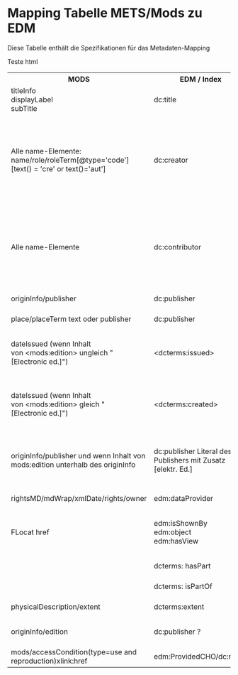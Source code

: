 # Mapping Tabelle METS/Mods zu EDM

Diese Tabelle enthält die Spezifikationen für das Metadaten-Mapping


Teste html


<table class='confluenceTable'><tbody>
<tr>
<th class='confluenceTh'> MODS <br class="atl-forced-newline" /> </th>
<th class='confluenceTh'> EDM / Index <br class="atl-forced-newline" /> </th>
<th class='confluenceTh'> Format <br class="atl-forced-newline" /> </th>
<th class='confluenceTh'> Bemerkung <br class="atl-forced-newline" /> </th>
<th class='confluenceTh'> Portal <br class="atl-forced-newline" /> </th>
<th class='confluenceTh'> Status </th>
</tr>
<tr>
<td class='confluenceTd'> titleInfo <br class="atl-forced-newline" />
displayLabel <br class="atl-forced-newline" />
subTitle <br class="atl-forced-newline" /> </td>
<td class='confluenceTd'> dc:title </td>
<td class='confluenceTd'> String <br class="atl-forced-newline" /> </td>
<td class='confluenceTd'>&nbsp;</td>
<td class='confluenceTd'> Titel </td>
<td class='confluenceTd'> <font color="#008000">Umgesetzt für Build&nbsp;</font><font color="#008000">1856</font> </td>
</tr>
<tr>
<td class='confluenceTd'> Alle name-Elemente: <br class="atl-forced-newline" />
name/role/roleTerm[@type='code'][text() = 'cre' or text()='aut'] <br class="atl-forced-newline" /> </td>
<td class='confluenceTd'> dc:creator </td>
<td class='confluenceTd'> String </td>
<td class='confluenceTd'> roleTerm/@type=code darf nicht in EDM übernommen werden&#33; <br class="atl-forced-newline" />
'Wenn roleTerm/@type=text existiert, Inhalt vor den Namen in die EDM schreiben. <br class="atl-forced-newline" />
&lt;dc:creator&gt;[roleTerm/@type=text]:Johann Wolfgang Goethe&lt;/dc:creator&gt; <br class="atl-forced-newline" /> </td>
<td class='confluenceTd'> Person <br class="atl-forced-newline" /> </td>
<td class='confluenceTd'> <font color="#008000">Umgesetzt für Build&nbsp;</font><font color="#008000">1888</font><br class="atl-forced-newline" /> </td>
</tr>
<tr>
<td class='confluenceTd'> Alle name-Elemente </td>
<td class='confluenceTd'> dc:contributor </td>
<td class='confluenceTd'> String </td>
<td class='confluenceTd'> roleTerm type=code darf nicht in EDM übernommen werden&#33; <br class="atl-forced-newline" />
Wenn roleTerm/@type=text existiert, Inhalt vor den Namen in die EDM schreiben. <br class="atl-forced-newline" />
&lt;dc:contributor&gt;[roleTerm/@type=text]: Johann Wolfgang Goethe&lt;/dc:contributor&gt; </td>
<td class='confluenceTd'> Person </td>
<td class='confluenceTd'> <font color="#008000">Umgesetzt für Build&nbsp;</font><font color="#008000">1888</font><br class="atl-forced-newline" /> </td>
</tr>
<tr>
<td class='confluenceTd'> originInfo/publisher </td>
<td class='confluenceTd'> dc:publisher </td>
<td class='confluenceTd'> String </td>
<td class='confluenceTd'>&nbsp;</td>
<td class='confluenceTd'> Verlag <br class="atl-forced-newline" /> </td>
<td class='confluenceTd'> <font color="#008000">Umgesetzt für Build&nbsp;</font><font color="#008000">1856</font> </td>
</tr>
<tr>
<td class='confluenceTd'> place/placeTerm text oder publisher </td>
<td class='confluenceTd'> dc:publisher </td>
<td class='confluenceTd'> String </td>
<td class='confluenceTd'>&nbsp;</td>
<td class='confluenceTd'> Verlag <br class="atl-forced-newline" /> </td>
<td class='confluenceTd'> <font color="#008000">Umgesetzt für Build&nbsp;</font><font color="#008000">1856</font> </td>
</tr>
<tr>
<td class='confluenceTd'> dateIssued (wenn Inhalt von&nbsp;&lt;mods:edition&gt; ungleich "[Electronic&nbsp;ed.]") </td>
<td class='confluenceTd'> &lt;dcterms:issued&gt; </td>
<td class='confluenceTd'> String </td>
<td class='confluenceTd'> EDM ermöglicht Refinements für spezielle Felder. Hier sollten sie anstelle des allgemeinen &lt;dc:date&gt; verwendet werden. </td>
<td class='confluenceTd'>&nbsp;</td>
<td class='confluenceTd'> <font color="#008000">Umgesetzt für Build&nbsp;</font><font color="#008000">1888</font> </td>
</tr>
<tr>
<td class='confluenceTd'> dateIssued (wenn Inhalt von&nbsp;&lt;mods:edition&gt; gleich "[Electronic&nbsp;ed.]") <br class="atl-forced-newline" /> </td>
<td class='confluenceTd'> &lt;dcterms:created&gt; </td>
<td class='confluenceTd'> String </td>
<td class='confluenceTd'>&nbsp;</td>
<td class='confluenceTd'>&nbsp;</td>
<td class='confluenceTd'> <font color="#008000">Umgesetzt für Build&nbsp;</font><font color="#008000">1888.</font> <font color="#ff6600">Dabei ist neuer weiterer Spezifikationsbedarf aufgefallen (vgl. nächstes Feld).</font><br class="atl-forced-newline" /> </td>
</tr>
<tr>
<td class='confluenceTd'> originInfo/publisher und wenn Inhalt von mods:edition unterhalb des originInfo </td>
<td class='confluenceTd'> dc:publisher Literal des Publishers mit Zusatz ﻿﻿[elektr. Ed.] </td>
<td class='confluenceTd'> String </td>
<td class='confluenceTd'> Hiermit soll die Zuordnung eines Publishers zu einer Ausgabe ermöglicht werden. EDM unterstützt eine solche Zuordnung über weitere Prädikate <b>nicht.</b> </td>
<td class='confluenceTd'>&nbsp;</td>
<td class='confluenceTd'> <font color="#ff0000">Vorschlag, muss von ULBs reviewed werden.</font> </td>
</tr>
<tr>
<td class='confluenceTd'> rightsMD/mdWrap/xmlDate/rights/owner </td>
<td class='confluenceTd'> edm:dataProvider </td>
<td class='confluenceTd'> String </td>
<td class='confluenceTd'>&nbsp;</td>
<td class='confluenceTd'>&nbsp;</td>
<td class='confluenceTd'> <font color="#008000">Umgesetzt für Build&nbsp;</font><font color="#008000">1856</font> </td>
</tr>
<tr>
<td class='confluenceTd'> FLocat href </td>
<td class='confluenceTd'> edm:isShownBy <br class="atl-forced-newline" />
edm:object <br class="atl-forced-newline" />
edm:hasView <br class="atl-forced-newline" /> </td>
<td class='confluenceTd'> String <br class="atl-forced-newline" />
String <br class="atl-forced-newline" />
String <br class="atl-forced-newline" /> </td>
<td class='confluenceTd'> <br class="atl-forced-newline" />
<br class="atl-forced-newline" />
Wird nur befüllt, wenn das Objekt mehrere Referenzen auf Digitalisate enthält. <br class="atl-forced-newline" /> </td>
<td class='confluenceTd'> <br class="atl-forced-newline" />
<br class="atl-forced-newline" />
Thumbnail <br class="atl-forced-newline" /> </td>
<td class='confluenceTd'> <font color="#008000">Umgesetzt für Build&nbsp;</font><font color="#008000">1856</font> </td>
</tr>
<tr>
<td class='confluenceTd'>&nbsp;</td>
<td class='confluenceTd'> dcterms: hasPart </td>
<td class='confluenceTd'> String </td>
<td class='confluenceTd'> Zeigt ggf. auf die untergeordneten Objekte </td>
<td class='confluenceTd'> Abhängige Objekte <br class="atl-forced-newline" /> </td>
<td class='confluenceTd'> <font color="#008000">Umgesetzt für Build&nbsp;</font><font color="#008000">1856</font> </td>
</tr>
<tr>
<td class='confluenceTd'>&nbsp;</td>
<td class='confluenceTd'> dcterms: isPartOf </td>
<td class='confluenceTd'> String </td>
<td class='confluenceTd'> Zeigt ggf. auf das übergeordnete Objekt </td>
<td class='confluenceTd'> Verweis </td>
<td class='confluenceTd'> <font color="#008000">Umgesetzt für Build&nbsp;</font><font color="#008000">1856</font> </td>
</tr>
<tr>
<td class='confluenceTd'> physicalDescription/extent </td>
<td class='confluenceTd'> dcterms:extent </td>
<td class='confluenceTd'> String </td>
<td class='confluenceTd'>&nbsp;</td>
<td class='confluenceTd'> Umfang <br class="atl-forced-newline" /> </td>
<td class='confluenceTd'> <font color="#008000">Umgesetzt für Build&nbsp;</font><font color="#008000">1888</font><br class="atl-forced-newline" /> </td>
</tr>
<tr>
<td class='confluenceTd'> originInfo/edition </td>
<td class='confluenceTd'> dc:publisher ? </td>
<td class='confluenceTd'> String </td>
<td class='confluenceTd'> eine eigene EDM-Kategorie für edition scheint es nicht zu geben <br class="atl-forced-newline" /> </td>
<td class='confluenceTd'> Ort / Verlag, Jahr </td>
<td class='confluenceTd'> <font color="#ff6600">In Planung</font> </td>
</tr>
<tr>
<td class='confluenceTd'> mods/accessCondition(type=use and reproduction)xlink:href </td>
<td class='confluenceTd'> edm:ProvidedCHO/dc:rights </td>
<td class='confluenceTd'> String(URL) </td>
<td class='confluenceTd'> Nur die URL aus dem mods lesen&#33; </td>
<td class='confluenceTd'> Nutzungsrechte </td>
<td class='confluenceTd'> <font color="#ff0000">In Planung: Wichtig für nächsten Build</font><br class="atl-forced-newline" /> </td>
</tr>
</tbody></table>

